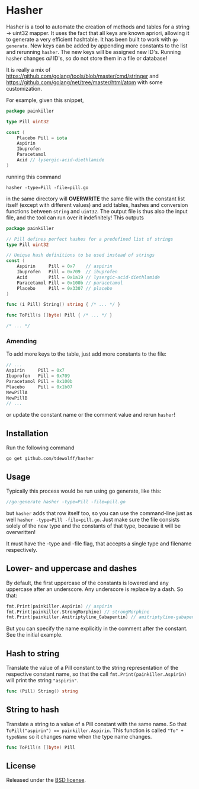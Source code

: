# Hasher
Hasher is a tool to automate the creation of methods and tables for a string &#8594; uint32 mapper. It uses the fact that all keys are known apriori, allowing it to generate a very efficient hashtable. It has been built to work with `go generate`. New keys can be added by appending more constants to the list and rerunning `hasher`. The new keys will be assigned new ID's. Running `hasher` changes _all_ ID's, so do not store them in a file or database!

It is really a mix of https://github.com/golang/tools/blob/master/cmd/stringer and https://github.com/golang/net/tree/master/html/atom with some customization.

For example, given this snippet,
``` go
package painkiller

type Pill uint32

const (
	Placebo Pill = iota
	Aspirin
	Ibuprofen
	Paracetamol
	Acid // lysergic-acid-diethlamide
)
```

running this command

	hasher -type=Pill -file=pill.go

in the same directory will __OVERWRITE__ the same file with the constant list itself (except with different values) and add tables, hashes and conversion functions between `string` and `uint32`. The output file is thus also the input file, and the tool can run over it indefinitely! This outputs

``` go
package painkiller

// Pill defines perfect hashes for a predefined list of strings
type Pill uint32

// Unique hash definitions to be used instead of strings
const (
	Aspirin     Pill = 0x7    // aspirin
	Ibuprofen   Pill = 0x709  // ibuprofen
	Acid        Pill = 0x1a19 // lysergic-acid-diethlamide
	Paracetamol Pill = 0x100b // paracetamol
	Placebo     Pill = 0x3307 // placebo
)

func (i Pill) String() string { /* ... */ }

func ToPill(s []byte) Pill { /* ... */ }

/* ... */
```

### Amending

To add more keys to the table, just add more constants to the file:

``` go
// ...
Aspirin     Pill = 0x7
Ibuprofen   Pill = 0x709
Paracetamol Pill = 0x100b
Placebo     Pill = 0x1b07
NewPillA
NewPillB
// ...
```

or update the constant name or the comment value and rerun `hasher`!

## Installation
Run the following command

	go get github.com/tdewolff/hasher

## Usage
Typically this process would be run using go generate, like this:
``` go
//go:generate hasher -type=Pill -file=pill.go
```
but `hasher` adds that row itself too, so you can use the command-line just as well `hasher -type=Pill -file=pill.go`. Just make sure the file consists solely of the new type and the constants of that type, because it will be overwritten!

It must have the -type and -file flag, that accepts a single type and filename respectively.

## Lower- and uppercase and dashes
By default, the first uppercase of the constants is lowered and any uppercase after an underscore. Any underscore is replace by a dash. So that:
``` go
fmt.Print(painkiller.Aspirin) // aspirin
fmt.Print(painkiller.StrongMorphine) // strongMorphine
fmt.Print(painkiller.Amitriptyline_Gabapentin) // amitriptyline-gabapentin
```

But you can specify the name explicitly in the comment after the constant. See the initial example.

## Hash to string
Translate the value of a Pill constant to the string representation of the respective constant name, so that the call `fmt.Print(painkiller.Aspirin)` will print the string `"aspirin"`.
``` go
func (Pill) String() string
```

## String to hash
Translate a string to a value of a Pill constant with the same name. So that `ToPill("aspirin") == painkiller.Aspirin`. This function is called `"To" + typeName` so it changes name when the type name changes.
``` go
func ToPill(s []byte) Pill
```

## License
Released under the [BSD license](LICENSE.md).